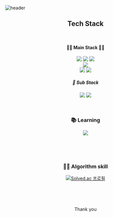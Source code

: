 ![header](https://capsule-render.vercel.app/api?type=Waving&color=D3D3D1&height=400&section=header&text=Gons%20Github!&fontSize=90&animation=fadeIn&fontColor=ffffff)

<div align="center" style="font-weight:700">

  ## Tech Stack
  
  <br/>
  
</div>

<div align="center">

  #### 🧑‍💻 Main Stack 👨‍💻
  
  <img src="https://img.shields.io/badge/html-E34F26?style=for-the-badge&logo=HTML5&logoColor=white">
  <img src="https://img.shields.io/badge/css-1572B6?style=for-the-badge&logo=CSS3&logoColor=white">
  <img src="https://img.shields.io/badge/javascript-F7DF1E?style=for-the-badge&logo=JavaScript&logoColor=black">
  <br/>
  <img src="https://img.shields.io/badge/typescript-3178C6?style=for-the-badge&logo=TypeScript&logoColor=white">
  <br/>
  <img src="https://img.shields.io/badge/react-61DAFB?style=for-the-badge&logo=React&logoColor=black">
  <img src="https://img.shields.io/badge/react native-61DAFB?style=for-the-badge&logo=React&logoColor=black">

  <br/>

  ##### 🔑  Sub Stack
  
  <img src="https://img.shields.io/badge/node-339933?style=for-the-badge&logo=Node.js&logoColor=white">
  <img src="https://img.shields.io/badge/next-000000?style=for-the-badge&logo=Next.js&logoColor=white">
  
  <br/>
  <br/>
  <br/>
  
  ### 📚 Learning
    
  <a href="https://velog.io/@ysg81" target="_blank"><img src="https://img.shields.io/badge/velog-20C997?style=flat-square&logo=Velog&logoColor=white"/></a>

<br/>
<br/>
<br/>

  ### 🧑‍💻 Algorithm skill
[![Solved.ac
프로필](http://mazassumnida.wtf/api/generate_badge?boj=qpple6)](https://solved.ac/qpple6)
 
<br/>
<br/>
<br/>
  
Thank you

</div>
